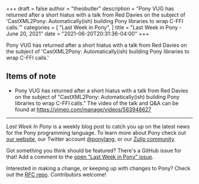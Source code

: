 +++
draft = false
author = "theobutler"
description = "Pony VUG has returned after a short hiatus with a talk from Red Davies on the subject of 'CastXML2Pony: Automatically(ish) building Pony libraries to wrap C-FFI calls.'"
categories = [
    "Last Week in Pony",
]
title = "Last Week in Pony - June 20, 2021"
date = "2021-06-20T20:31:36-04:00"
+++

Pony VUG has returned after a short hiatus with a talk from Red Davies on the subject of 'CastXML2Pony: Automatically(ish) building Pony libraries to wrap C-FFI calls.'


<!--more-->


## Items of note

- Pony VUG has returned after a short hiatus with a talk from Red Davies on the subject of "CastXML2Pony: Automatically(ish) building Pony libraries to wrap C-FFI calls."
The video of the talk and Q&A can be found at https://vimeo.com/manage/videos/563948627


___

_Last Week In Pony_ is a weekly blog post to catch you up on the latest news for the Pony programming language. To learn more about Pony check out [our website](https://ponylang.io), our Twitter account [@ponylang](https://twitter.com/ponylang), or our [Zulip community](https://ponylang.zulipchat.com).

Got something you think should be featured? There's a GitHub issue for that! Add a comment to the [open "Last Week in Pony" issue](https://github.com/ponylang/ponylang.github.io/issues?q=is%3Aissue+is%3Aopen+label%3Alast-week-in-pony).

Interested in making a change, or keeping up with changes to Pony? Check out the [RFC repo](https://github.com/ponylang/rfcs). Contributors welcome!
